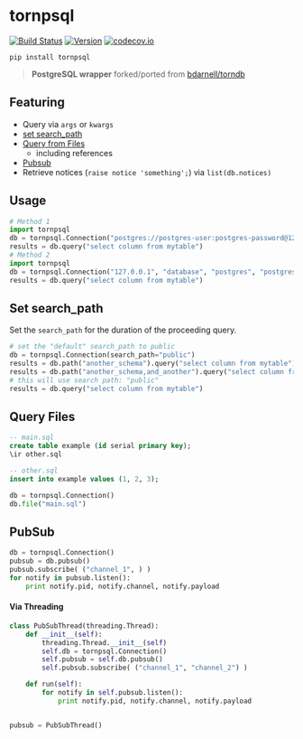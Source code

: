 tornpsql 
========

[![Build Status](https://secure.travis-ci.org/stevepeak/tornpsql.png)](http://travis-ci.org/stevepeak/tornpsql) [![Version](https://pypip.in/v/tornpsql/badge.png)](https://github.com/stevepeak/tornpsql) [![codecov.io](https://codecov.io/github/stevepeak/tornpsql/coverage.svg?branch=master)](https://codecov.io/github/stevepeak/tornpsql?branch=master)

`pip install tornpsql`

> **PostgreSQL wrapper** forked/ported from [bdarnell/torndb](https://github.com/bdarnell/torndb)

## Featuring
- Query via `args` or `kwargs`
- [set search_path](#set-search_path)
- [Query from Files](#query-files)
  - including references
- [Pubsub](#pubsub)
- Retrieve notices (`raise notice 'something';`) via `list(db.notices)`

## Usage
```python
# Method 1
import tornpsql
db = tornpsql.Connection("postgres://postgres-user:postgres-password@127.0.0.1:5432/postgres-db")
results = db.query("select column from mytable")
# Method 2
import tornpsql
db = tornpsql.Connection("127.0.0.1", "database", "postgres", "postgres-user", 5432)
results = db.query("select column from mytable")
```

## Set search_path
Set the `search_path` for the duration of the proceeding query.

```python
# set the "default" search_path to public
db = tornpsql.Connection(search_path="public")
results = db.path("another_schema").query("select column from mytable")
results = db.path("another_schema,and_another").query("select column from mytable")
# this will use search path: "public"
results = db.query("select column from mytable")
```

## Query Files

```sql
-- main.sql
create table example (id serial primary key);
\ir other.sql
```

```sql
-- other.sql
insert into example values (1, 2, 3);
```

```python
db = tornpsql.Connection()
db.file("main.sql")
```

## PubSub
```python
db = tornpsql.Connection()
pubsub = db.pubsub()
pubsub.subscribe( ("channel_1", ) )
for notify in pubsub.listen():
    print notify.pid, notify.channel, notify.payload
```

#### Via Threading
```python
class PubSubThread(threading.Thread):
    def __init__(self):
        threading.Thread.__init__(self)
        self.db = tornpsql.Connection()
        self.pubsub = self.db.pubsub()
        self.pubsub.subscribe( ("channel_1", "channel_2") )

    def run(self):
        for notify in self.pubsub.listen():
            print notify.pid, notify.channel, notify.payload


pubsub = PubSubThread()
```
